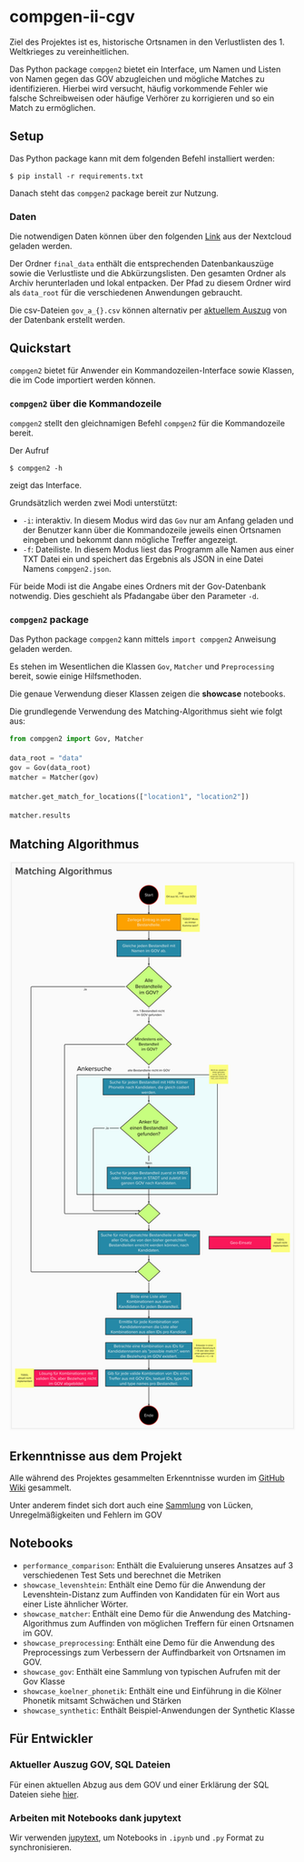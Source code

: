 # compgen-ii-cgv
Ziel des Projektes ist es, historische Ortsnamen in den Verlustlisten des 1. Weltkrieges zu vereinheitlichen.

Das Python package `compgen2` bietet ein Interface, um Namen und Listen von Namen gegen das GOV abzugleichen und mögliche Matches zu identifizieren. Hierbei wird versucht, häufig vorkommende Fehler wie falsche Schreibweisen oder häufige Verhörer zu korrigieren und so ein Match zu ermöglichen. 

## Setup
Das Python package kann mit dem folgenden Befehl installiert werden:
```
$ pip install -r requirements.txt
```

Danach steht das `compgen2` package bereit zur Nutzung.

### Daten

Die notwendigen Daten können über den folgenden [Link](https://correlcloud.org/index.php/s/iRXKCqQpxwreaMG) aus der Nextcloud geladen werden.

Der Ordner `final_data` enthält die entsprechenden Datenbankauszüge sowie die Verlustliste und die Abkürzungslisten. Den gesamten Ordner als Archiv herunterladen und lokal entpacken. Der Pfad zu diesem Ordner wird als `data_root` für die verschiedenen Anwendungen gebraucht.

Die csv-Dateien `gov_a_{}.csv` können alternativ per [aktuellem Auszug](https://github.com/CorrelAid/compgen-ii-cgv/blob/main/sql/README_SQL.md) von der Datenbank erstellt werden.

## Quickstart
`compgen2` bietet für Anwender ein Kommandozeilen-Interface sowie Klassen, die im Code importiert werden können.

### `compgen2` über die Kommandozeile

`compgen2` stellt den gleichnamigen Befehl `compgen2` für die Kommandozeile bereit.

Der Aufruf 
```
$ compgen2 -h
```

zeigt das Interface. 

Grundsätzlich werden zwei Modi unterstützt:
- `-i`: interaktiv. In diesem Modus wird das `Gov` nur am Anfang geladen und der Benutzer kann über die Kommandozeile jeweils einen Ortsnamen eingeben und bekommt dann mögliche Treffer angezeigt.
- `-f`: Dateiliste. In diesem Modus liest das Programm alle Namen aus einer TXT Datei ein und speichert das Ergebnis als JSON in eine Datei Namens `compgen2.json`.

Für beide Modi ist die Angabe eines Ordners mit der Gov-Datenbank notwendig. Dies geschieht als Pfadangabe über den Parameter `-d`.

### `compgen2` package

Das Python package `compgen2` kann mittels `import compgen2` Anweisung geladen werden.

Es stehen im Wesentlichen die Klassen `Gov`, `Matcher` und `Preprocessing` bereit, sowie einige Hilfsmethoden.

Die genaue Verwendung dieser Klassen zeigen die **showcase** notebooks.

Die grundlegende Verwendung des Matching-Algorithmus sieht wie folgt aus:

```Python
from compgen2 import Gov, Matcher

data_root = "data"
gov = Gov(data_root)
matcher = Matcher(gov)

matcher.get_match_for_locations(["location1", "location2"])

matcher.results
```

## Matching Algorithmus

![](CompGenII_MatchingAlgorithmus.png)

## Erkenntnisse aus dem Projekt

Alle während des Projektes gesammelten Erkenntnisse wurden im [GitHub Wiki](https://github.com/CorrelAid/compgen-ii-cgv/wiki) gesammelt.

Unter anderem findet sich dort auch eine [Sammlung](https://github.com/CorrelAid/compgen-ii-cgv/wiki/21-Geschichtliches-Ortsverzeichnis--(Findings)) von Lücken, Unregelmäßigkeiten und Fehlern im GOV

## Notebooks

- `performance_comparison`: Enthält die Evaluierung unseres Ansatzes auf 3 verschiedenen Test Sets und berechnet die Metriken
- `showcase_levenshtein`: Enthält eine Demo für die Anwendung der Levenshtein-Distanz zum Auffinden von Kandidaten für ein Wort aus einer Liste ähnlicher Wörter.
- `showcase_matcher`: Enthält eine Demo für die Anwendung des Matching-Algorithmus zum Auffinden von möglichen Treffern für einen Ortsnamen im GOV.
- `showcase_preprocessing`: Enthält eine Demo für die Anwendung des Preprocessings zum Verbessern der Auffindbarkeit von Ortsnamen im GOV.
- `showcase_gov`: Enthält eine Sammlung von typischen Aufrufen mit der Gov Klasse
- `showcase_koelner_phonetik`: Enthält eine und Einführung in die Kölner Phonetik mitsamt Schwächen und Stärken
- `showcase_synthetic`: Enthält Beispiel-Anwendungen der Synthetic Klasse

## Für Entwickler

### Aktueller Auszug GOV, SQL Dateien
Für einen aktuellen Abzug aus dem GOV und einer Erklärung der SQL Dateien siehe [hier](https://github.com/CorrelAid/compgen-ii-cgv/blob/main/sql/README_SQL.md).

### Arbeiten mit Notebooks dank jupytext

Wir verwenden [jupytext](https://github.com/mwouts/jupytext), um Notebooks in `.ipynb` und `.py` Format zu synchronisieren.
